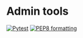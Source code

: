 # Admin tools

[![Pytest](https://github.com/acgetchell/admin/actions/workflows/pytest.yml/badge.svg)](https://github.com/acgetchell/admin/actions/workflows/pytest.yml)
[![PEP8 formatting](https://github.com/acgetchell/admin/actions/workflows/pep.yml/badge.svg)](https://github.com/acgetchell/admin/actions/workflows/pep.yml)
